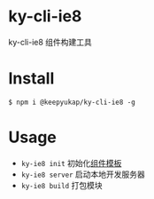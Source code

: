 # ky-cli-ie8

ky-cli-ie8 组件构建工具

# Install

`$ npm i @keepyukap/ky-cli-ie8 -g`

# Usage

* `ky-ie8 init` 初始化[组件模板](https://github.com/keep-yukap/rc-tpl-ie8)
* `ky-ie8 server` 启动本地开发服务器
* `ky-ie8 build` 打包模块

